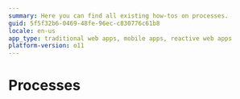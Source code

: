 ```yaml
---
summary: Here you can find all existing how-tos on processes.
guid: 5f5f32b6-0469-48fe-96ec-c830776c61b8
locale: en-us
app_type: traditional web apps, mobile apps, reactive web apps
platform-version: o11
---
```


# Processes
